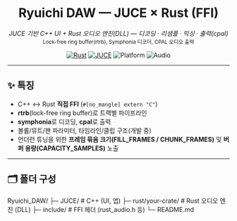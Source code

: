 <h1 align="center">Ryuichi DAW — JUCE × Rust (FFI)</h1>

<p align="center">
  <em>JUCE 기반 C++ UI + Rust 오디오 엔진(DLL) — 디코딩 · 리샘플 · 믹싱 · 출력(cpal)</em><br/>
  <sub>Lock-free ring buffer(rtrb), Symphonia 디코더, CPAL 오디오 출력</sub>
</p>

<p align="center">
  <a href="https://www.rust-lang.org/"><img alt="Rust" src="https://img.shields.io/badge/Rust-stable-blue?logo=rust" /></a>
  <a href="https://juce.com/"><img alt="JUCE" src="https://img.shields.io/badge/JUCE-C%2B%2B-8A2BE2" /></a>
  <img alt="Platform" src="https://img.shields.io/badge/Platform-Windows%20x64-black" />
  <img alt="Audio" src="https://img.shields.io/badge/Audio-48kHz%20stereo-1abc9c" />
</p>

<hr/>

## ✨ 특징
- C++ ↔ Rust **직접 FFI** (`#[no_mangle] extern "C"`)
- **rtrb**(lock-free ring buffer)로 트랙별 파이프라인
- **symphonia**로 디코딩, **cpal**로 출력
- 볼륨/뮤트/팬 파라미터, 타임라인/클립 구조(개발 중)
- 언더런 튜닝을 위한 **프레임 묶음 크기(FILL_FRAMES / CHUNK_FRAMES)** 및 **버퍼 용량(CAPACITY_SAMPLES)** 노출

---

## 🗂️ 폴더 구성
Ryuichi_DAW/
├─ JUCE/ # C++ (UI, 앱)
├─ rust/your-crate/ # Rust 오디오 엔진 (DLL)
├─ include/ # FFI 헤더 (rust_audio.h 등)
└─ README.md
